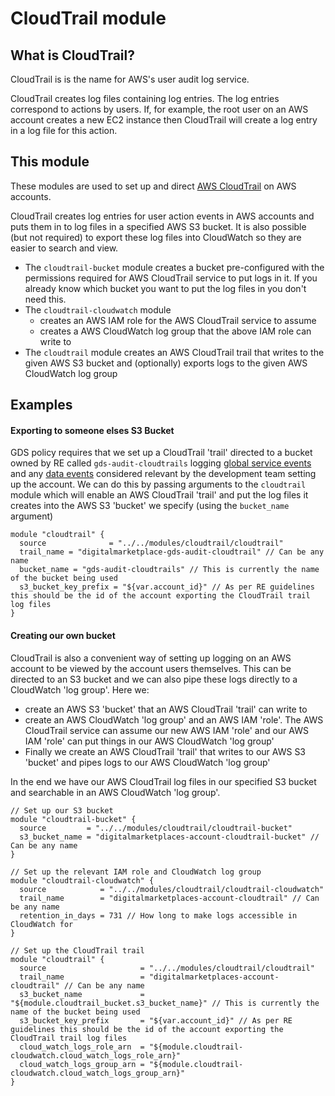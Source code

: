 # CloudTrail module

## What is CloudTrail?

CloudTrail is is the name for AWS's user audit log service.

CloudTrail creates log files containing log entries. The log entries correspond to actions by users. If, for example, the root user on an AWS account creates a new EC2 instance then CloudTrail will create a log entry in a log file for this action.

## This module

These modules are used to set up and direct [AWS CloudTrail](https://docs.aws.amazon.com/awscloudtrail/latest/userguide/cloudtrail-user-guide.html) on AWS accounts.

CloudTrail creates log entries for user action events in AWS accounts and puts them in to log files in a specified AWS S3 bucket.
It is also possible (but not required) to export these log files into CloudWatch so they are easier to search and view.

* The `cloudtrail-bucket` module creates a bucket pre-configured with the permissions required for AWS CloudTrail service to put logs in it. If you already know which bucket you want to put the log files in you don't need this.
* The `cloudtrail-cloudwatch` module
  * creates an AWS IAM role for the AWS CloudTrail service to assume
  * creates a AWS CloudWatch log group that the above IAM role can write to
* The `cloudtrail` module creates an AWS CloudTrail trail that writes to the given AWS S3 bucket and (optionally) exports logs to the given AWS CloudWatch log group

## Examples

#### Exporting to someone elses S3 Bucket

GDS policy requires that we set up a CloudTrail 'trail' directed to a bucket owned by RE called `gds-audit-cloudtrails` logging [global service events](https://docs.aws.amazon.com/awscloudtrail/latest/userguide/cloudtrail-concepts.html#cloudtrail-concepts-global-service-events) and any [data events](https://docs.aws.amazon.com/awscloudtrail/latest/userguide/logging-management-and-data-events-with-cloudtrail.html#logging-data-events) considered relevant by the development team setting up the account. We can do this by passing arguments to the `cloudtrail` module which will enable an AWS CloudTrail 'trail' and put the log files it creates into the AWS S3 'bucket' we specify (using the `bucket_name` argument)

```
module "cloudtrail" {
  source              = "../../modules/cloudtrail/cloudtrail"
  trail_name = "digitalmarketplace-gds-audit-cloudtrail" // Can be any name
  bucket_name = "gds-audit-cloudtrails" // This is currently the name of the bucket being used
  s3_bucket_key_prefix = "${var.account_id}" // As per RE guidelines this should be the id of the account exporting the CloudTrail trail log files
}
```


#### Creating our own bucket

CloudTrail is also a convenient way of setting up logging on an AWS account to be viewed by the account users themselves. This can be directed to an S3 bucket and we can also pipe these logs directly to a CloudWatch 'log group'. Here we:
* create an AWS S3 'bucket' that an AWS CloudTrail 'trail' can write to
* create an AWS CloudWatch 'log group' and an AWS IAM 'role'. The AWS CloudTrail service can assume our new AWS IAM 'role' and our AWS IAM 'role' can put things in our AWS CloudWatch 'log group'
* Finally we create an AWS CloudTrail 'trail' that writes to our AWS S3 'bucket' and pipes logs to our AWS CloudWatch 'log group'

In the end we have our AWS CloudTrail log files in our specified S3 bucket and searchable in an AWS CloudWatch 'log group'.

```
// Set up our S3 bucket
module "cloudtrail-bucket" {
  source         = "../../modules/cloudtrail/cloudtrail-bucket"
  s3_bucket_name = "digitalmarketplaces-account-cloudtrail-bucket" // Can be any name
}

// Set up the relevant IAM role and CloudWatch log group
module "cloudtrail-cloudwatch" {
  source            = "../../modules/cloudtrail/cloudtrail-cloudwatch"
  trail_name        = "digitalmarketplaces-account-cloudtrail" // Can be any name
  retention_in_days = 731 // How long to make logs accessible in CloudWatch for
}

// Set up the CloudTrail trail
module "cloudtrail" {
  source                     = "../../modules/cloudtrail/cloudtrail"
  trail_name                 = "digitalmarketplaces-account-cloudtrail" // Can be any name
  s3_bucket_name             = "${module.cloudtrail_bucket.s3_bucket_name}" // This is currently the name of the bucket being used
  s3_bucket_key_prefix       = "${var.account_id}" // As per RE guidelines this should be the id of the account exporting the CloudTrail trail log files
  cloud_watch_logs_role_arn  = "${module.cloudtrail-cloudwatch.cloud_watch_logs_role_arn}"
  cloud_watch_logs_group_arn = "${module.cloudtrail-cloudwatch.cloud_watch_logs_group_arn}"
}
```